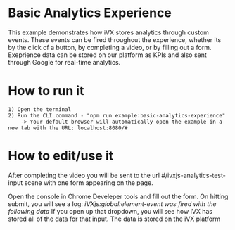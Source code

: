 # Basic Analytics Experience

This example demonstrates how iVX stores analytics through custom events. These events can be fired throughout the experience, whether its by the click of a button, by completing a video, or by filling out a form. Exeprience data can be stored on our platform as KPIs and also sent through Google for real-time analytics.

# How to run it

    1) Open the terminal
    2) Run the CLI command - "npm run example:basic-analytics-experience"
        -> Your default browser will automatically open the example in a new tab with the URL: localhost:8080/# 

# How to edit/use it

After completing the video you will be sent to the url #/ivxjs-analytics-test-input scene with one form appearing on the page.

Open the console in Chrome Develeper tools and fill out the form. On hitting submit, you will see a log:
    *iVXjs:global:element-event was fired with the following data*
If you open up that dropdown, you will see how iVX has stored all of the data for that input. The data is stored on the iVX platform